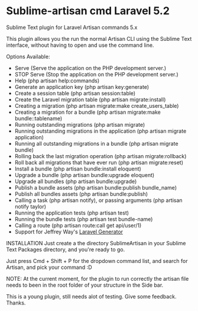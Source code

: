 Sublime-artisan cmd Laravel 5.2
================================

Sublime Text plugin for Laravel Artisan commands 5.x

This plugin allows you the run the normal Artisan CLI using the Sublime Text interface, without having to open and use the command line.

Options Available:
- Serve (Serve the application on the PHP development server.)
- STOP Serve (Stop the application on the PHP development server.)
- Help (php artisan help:commands)
- Generate an application key (php artisan key:generate)
- Create a session table (php artisan session:table)
- Create the Laravel migration table (php artisan migrate:install)
- Creating a migration	(php artisan migrate:make create_users_table)
- Creating a migration for a bundle	(php artisan migrate:make bundle::tablename)
- Running outstanding migrations (php artisan migrate)
- Running outstanding migrations in the application	(php artisan migrate application)
- Running all outstanding migrations in a bundle (php artisan migrate bundle)
- Rolling back the last migration operation	(php artisan migrate:rollback)
- Roll back all migrations that have ever run (php artisan migrate:reset)
- Install a bundle (php artisan bundle:install eloquent)
- Upgrade a bundle (php artisan bundle:upgrade eloquent)
- Upgrade all bundles	(php artisan bundle:upgrade)
- Publish a bundle assets (php artisan bundle:publish bundle_name)
- Publish all bundles assets (php artisan bundle:publish)
- Calling a task (php artisan notify), or passing arguments (php artisan notify taylor)
- Running the application tests (php artisan test)
- Running the bundle tests (php artisan test bundle-name)
- Calling a route (php artisan route:call get api/user/1)
- Support for Jeffrey Way's [Laravel Generator](https://github.com/JeffreyWay/Laravel-Generator)

INSTALLATION
Just create a the directory SublimeArtisan in your Sublime Text Packages directory, and you're ready to go.

Just press Cmd + Shift + P for the dropdown command list, and search for Artisan, and pick your command :D

NOTE: At the current moment, for the plugin to run correctly the artisan file needs to been in the root folder of your structure in the Side bar.

This is a young plugin, still needs alot of testing.
Give some feedback. Thanks.
